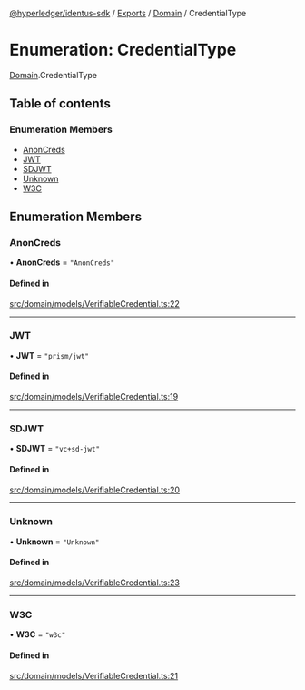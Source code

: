 [@hyperledger/identus-sdk](../README.md) / [Exports](../modules.md) / [Domain](../modules/Domain.md) / CredentialType

# Enumeration: CredentialType

[Domain](../modules/Domain.md).CredentialType

## Table of contents

### Enumeration Members

- [AnonCreds](Domain.CredentialType.md#anoncreds)
- [JWT](Domain.CredentialType.md#jwt)
- [SDJWT](Domain.CredentialType.md#sdjwt)
- [Unknown](Domain.CredentialType.md#unknown)
- [W3C](Domain.CredentialType.md#w3c)

## Enumeration Members

### AnonCreds

• **AnonCreds** = ``"AnonCreds"``

#### Defined in

[src/domain/models/VerifiableCredential.ts:22](https://github.com/hyperledger-identus/sdk-ts/blob/ccc9c0ac7bbfa014ad60ef1b5e244665d7b8ffc1/src/domain/models/VerifiableCredential.ts#L22)

___

### JWT

• **JWT** = ``"prism/jwt"``

#### Defined in

[src/domain/models/VerifiableCredential.ts:19](https://github.com/hyperledger-identus/sdk-ts/blob/ccc9c0ac7bbfa014ad60ef1b5e244665d7b8ffc1/src/domain/models/VerifiableCredential.ts#L19)

___

### SDJWT

• **SDJWT** = ``"vc+sd-jwt"``

#### Defined in

[src/domain/models/VerifiableCredential.ts:20](https://github.com/hyperledger-identus/sdk-ts/blob/ccc9c0ac7bbfa014ad60ef1b5e244665d7b8ffc1/src/domain/models/VerifiableCredential.ts#L20)

___

### Unknown

• **Unknown** = ``"Unknown"``

#### Defined in

[src/domain/models/VerifiableCredential.ts:23](https://github.com/hyperledger-identus/sdk-ts/blob/ccc9c0ac7bbfa014ad60ef1b5e244665d7b8ffc1/src/domain/models/VerifiableCredential.ts#L23)

___

### W3C

• **W3C** = ``"w3c"``

#### Defined in

[src/domain/models/VerifiableCredential.ts:21](https://github.com/hyperledger-identus/sdk-ts/blob/ccc9c0ac7bbfa014ad60ef1b5e244665d7b8ffc1/src/domain/models/VerifiableCredential.ts#L21)
